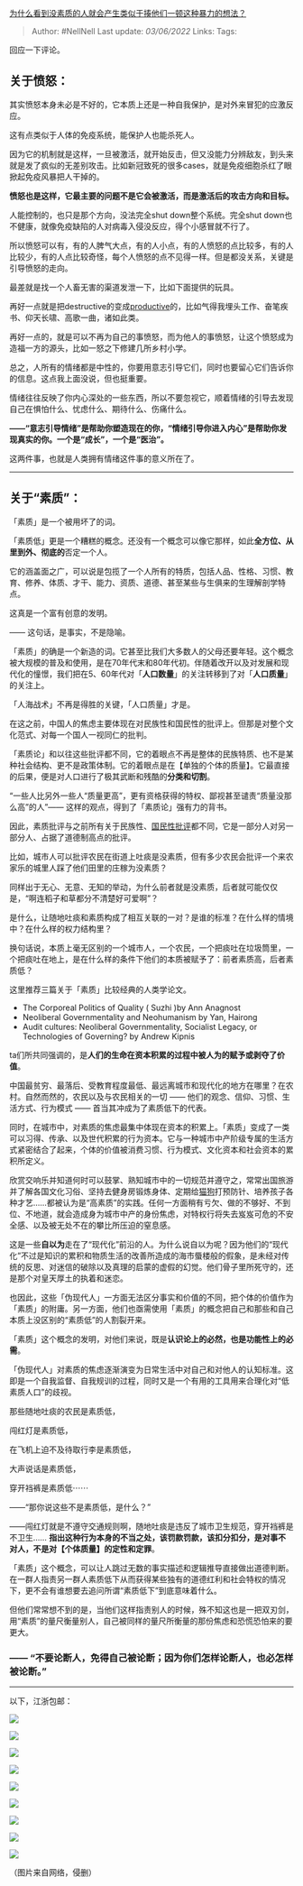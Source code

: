 [为什么看到没素质的人就会产生类似于揍他们一顿这种暴力的想法？](https://www.zhihu.com/question/487861949/answer/2511453315)

> Author: #NellNell 
Last update: *03/06/2022* 
Links:
Tags: 
  

回应一下评论。

## 关于愤怒：

其实愤怒本身未必是不好的，它本质上还是一种自我保护，是对外来冒犯的应激反应。

这有点类似于人体的免疫系统，能保护人也能杀死人。

因为它的机制就是这样，一旦被激活，就开始反击，但又没能力分辨敌友，到头来就是发了疯似的无差别攻击。比如新冠致死的很多cases，就是免疫细胞杀红了眼掀起免疫风暴把人干掉的。

**愤怒也是这样，它最主要的问题不是它会被激活，而是激活后的攻击方向和目标。**

人能控制的，也只是那个方向，没法完全shut down整个系统。完全shut down也不健康，就像免疫缺陷的人对病毒入侵没反应，得个小感冒就不行了。

所以愤怒可以有，有的人脾气大点，有的人小点，有的人愤怒的点比较多，有的人比较少，有的人点比较奇怪，每个人愤怒的点不见得一样。但是都没关系，关键是引导愤怒的走向。

最差就是找一个人畜无害的渠道发泄一下，比如下面提供的玩具。

再好一点就是把destructive的变成[productive](https://www.zhihu.com/search?q=productive&search_source=Entity&hybrid_search_source=Entity&hybrid_search_extra=%7B%22sourceType%22%3A%22answer%22%2C%22sourceId%22%3A2511453315%7D)的，比如气得我埋头工作、奋笔疾书、仰天长啸、高歌一曲，诸如此类。

再好一点的，就是可以不再为自己的事愤怒，而为他人的事愤怒，让这个愤怒成为造福一方的源头，比如一怒之下修建几所乡村小学。

总之，人所有的情绪都是中性的，你要用意志引导它们，同时也要留心它们告诉你的信息。这点我上面没说，但也挺重要。

情绪往往反映了你内心深处的一些东西，所以不要忽视它，顺着情绪的引导去发现自己在惧怕什么、忧虑什么、期待什么、伤痛什么。

**——“意志引导情绪”是帮助你塑造现在的你，“情绪引导你进入内心”是帮助你发现真实的你。一个是“成长”，一个是“医治”。**

这两件事，也就是人类拥有情绪这件事的意义所在了。

---

## 关于“素质”：

「素质」是一个被用坏了的词。

「素质低」更是一个糟糕的概念。还没有一个概念可以像它那样，如此**全方位、从里到外、彻底的**否定一个人。

它的涵盖面之广，可以说是包揽了一个人所有的特质，包括人品、性格、习惯、教育、修养、体质、才干、能力、资质、道德、甚至某些与生俱来的生理解剖学特点。

这真是一个富有创意的发明。

—— 这句话，是事实，不是隐喻。

「素质」的确是一个新造的词。它甚至比我们大多数人的父母还要年轻。这个概念被大规模的普及和使用，是在70年代末和80年代初。伴随着改开以及对发展和现代化的憧憬，我们把在5、60年代对「**人口数量**」的关注转移到了对「**人口质量**」的关注上。

「人海战术」不再是得胜的关键，「人口质量」才是。

在这之前，中国人的焦虑主要体现在对民族性和国民性的批评上。但那是对整个文化范式、对每一个国人一视同仁的批判。

「素质论」和以往这些批评都不同，它的着眼点不再是整体的民族特质、也不是某种社会结构、更不是政策体制。它的着眼点是在【单独的个体的质量】。它最直接的后果，便是对人口进行了极其武断和残酷的**分类和切割**。

“一些人比另外一些人“质量更高”，更有资格获得的特权、鄙视甚至谴责“质量没那么高”的人”—— 这样的观点，得到了「素质论」强有力的背书。

因此，素质批评与之前所有关于民族性、[国民性批评](https://www.zhihu.com/search?q=%E5%9B%BD%E6%B0%91%E6%80%A7%E6%89%B9%E8%AF%84&search_source=Entity&hybrid_search_source=Entity&hybrid_search_extra=%7B%22sourceType%22%3A%22answer%22%2C%22sourceId%22%3A2511453315%7D)都不同，它是一部分人对另一部分人、占据了道德制高点的批评。

比如，城市人可以批评农民在街道上吐痰是没素质，但有多少农民会批评一个来农家乐的城里人踩了他们田里的庄稼为没素质？

同样出于无心、无意、无知的举动，为什么前者就是没素质，后者就可能仅仅是，“啊连稻子和草都分不清楚好可爱啊”？

是什么，让随地吐痰和素质构成了相互关联的一对？是谁的标准？在什么样的情境中？在什么样的权力结构里？

换句话说，本质上毫无区别的一个城市人，一个农民，一个把痰吐在垃圾筒里，一个把痰吐在地上，是在什么样的条件下他们的本质被赋予了：前者素质高，后者素质低？

这里推荐三篇关于「素质」比较经典的人类学论文。

-   The Corporeal Politics of Quality ( Suzhi )by Ann Anagnost
-   Neoliberal Governmentality and Neohumanism by Yan, Hairong
-   Audit cultures: Neoliberal Governmentality, Socialist Legacy, or Technologies of Governing? by Andrew Kipnis

ta们所共同强调的，是**人们的生命在资本积累的过程中被人为的赋予或剥夺了价值**。

中国最贫穷、最落后、受教育程度最低、最远离城市和现代化的地方在哪里？在农村。自然而然的，农民以及与农民相关的一切 —— 他们的观念、信仰、习惯、生活方式、行为模式 —— 首当其冲成为了素质低下的代表。

同时，在城市中，对素质的焦虑最集中体现在资本的积累上。「素质」变成了一类可以习得、传承、以及世代积累的行为资本。它与一种城市中产阶级专属的生活方式紧密结合了起来，个体的价值被消费习惯、行为模式、文化资本和社会资本的累积所定义。

欣赏交响乐并知道何时可以鼓掌、熟知城市中的一切规范并遵守之，常常出国旅游并了解各国文化习俗、坚持去健身房锻炼身体、定期给[猫狗](https://www.zhihu.com/search?q=%E7%8C%AB%E7%8B%97&search_source=Entity&hybrid_search_source=Entity&hybrid_search_extra=%7B%22sourceType%22%3A%22answer%22%2C%22sourceId%22%3A2511453315%7D)打预防针、培养孩子各种才艺……都被认为是“高素质”的实践。任何一方面稍有亏欠、做的不够好、不到位、不地道，就会造成身为城市中产的身份焦虑，对特权行将失去岌岌可危的不安全感、以及被无处不在的攀比所压迫的窒息感。

这是一些**自以为**走在了“现代化”前沿的人。为什么说自以为呢？因为他们的“现代化”不过是知识的累积和物质生活的改善所造成的海市蜃楼般的假象，是未经对传统的反思、对迷信的破除以及真理的启蒙的虚假的幻觉。他们骨子里所死守的，还是那个对皇天厚土的执着和迷恋。

也因此，这些「伪现代人」一方面无法区分事实和价值的不同，把个体的价值作为「素质」的附庸。另一方面，他们也亟需使用「素质」的概念把自己和那些和自己本质上没区别的“素质低”的人割裂开来。

「素质」这个概念的发明，对他们来说，既是**认识论上的必然，也是功能性上的必需**。

「伪现代人」对素质的焦虑逐渐演变为日常生活中对自己和对他人的认知标准。这即是一个自我监督、自我规训的过程，同时又是一个有用的工具用来合理化对“低素质人口”的歧视。

那些随地吐痰的农民是素质低，

闯红灯是素质低，

在飞机上迫不及待取行李是素质低，

大声说话是素质低，

穿开裆裤是素质低⋯⋯

——“那你说这些不是素质低，是什么？”

——闯红灯就是不遵守交通规则啊，随地吐痰是违反了城市卫生规范，穿开裆裤是不卫生…… **指出这种行为本身的不当之处，该罚款罚款，该扣分扣分，是对事不对人，不是对【个体质量】的定性和定罪**。

「素质」这个概念，可以让人跳过无数的事实描述和逻辑推导直接做出道德判断。在一群人指责另一群人素质低下从而获得某些独有的道德红利和社会特权的情况下，更不会有谁想要去追问所谓“素质低下”到底意味着什么。

但他们常常想不到的是，当他们这样指责别人的时候，殊不知这也是一把双刃剑，用“素质”的量尺衡量别人，自己被同样的量尺所衡量的那份焦虑和恐慌恐怕来的要更大。

### —— “不要论断人，免得自己被论断；因为你们怎样论断人，也必怎样被论断。”

---


以下，江浙包邮：

![](https://pic2.zhimg.com/80/v2-485570aec4b290de3d40cbf8cb86aa71_1440w.jpg?source=c8b7c179)

  

![](https://pic1.zhimg.com/80/v2-debda71b27886eeacc1c14d50c057e74_1440w.jpg?source=c8b7c179)

  

![](https://pic1.zhimg.com/80/v2-e2bdbc234833aa86906a74fc3c367cb5_1440w.jpg?source=c8b7c179)

  

![](https://pic1.zhimg.com/80/v2-521bdc0edfc2a54a584014ca9ebd99e4_1440w.jpg?source=c8b7c179)

  

![](https://pica.zhimg.com/80/v2-69e551c5797f0e8fb8fde0858ff1a6a7_1440w.jpg?source=c8b7c179)

  

![](https://pic2.zhimg.com/80/v2-468a779de65fb00f7fabf0d8c44c7f7b_1440w.jpg?source=c8b7c179)

  

![](https://pic1.zhimg.com/80/v2-77bfe4e9de17b0507aef9fa4657fa8a6_1440w.jpg?source=c8b7c179)

  

![](https://pic3.zhimg.com/80/v2-12a3461538cbf82a13cdee5cf3df77ae_1440w.jpg?source=c8b7c179)

  

![](https://pic1.zhimg.com/80/v2-a336e48ecf6604267ae80007891ac105_1440w.jpg?source=c8b7c179)

（图片来自网络，侵删）